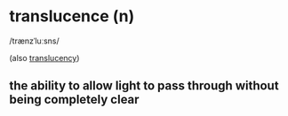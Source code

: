 # translucence (n)

/trænzˈluːsns/

(also [translucency](translucency-n.md#the-ability-to-allow-light-to-pass-through-without-being-completely-clear))

## the ability to allow light to pass through without being completely clear